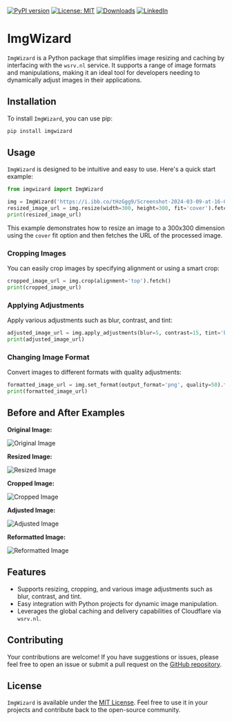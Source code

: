 [![PyPI version](https://badge.fury.io/py/imgwizard.svg)](https://badge.fury.io/py/imgwizard)
[![License: MIT](https://img.shields.io/badge/License-MIT-green.svg)](https://opensource.org/licenses/MIT)
[![Downloads](https://static.pepy.tech/badge/imgwizard)](https://pepy.tech/project/imgwizard)
[![LinkedIn](https://img.shields.io/badge/LinkedIn-blue)](https://www.linkedin.com/in/eugene-evstafev-716669181/)

# ImgWizard

`ImgWizard` is a Python package that simplifies image resizing and caching by interfacing with the `wsrv.nl` service. It supports a range of image formats and manipulations, making it an ideal tool for developers needing to dynamically adjust images in their applications.

## Installation

To install `ImgWizard`, you can use pip:

```bash
pip install imgwizard
```

## Usage

`ImgWizard` is designed to be intuitive and easy to use. Here's a quick start example:

```python
from imgwizard import ImgWizard

img = ImgWizard('https://i.ibb.co/tHzGgg9/Screenshot-2024-03-09-at-16-00-21.png')
resized_image_url = img.resize(width=300, height=300, fit='cover').fetch()
print(resized_image_url)
```

This example demonstrates how to resize an image to a 300x300 dimension using the `cover` fit option and then fetches the URL of the processed image.

### Cropping Images

You can easily crop images by specifying alignment or using a smart crop:

```python
cropped_image_url = img.crop(alignment='top').fetch()
print(cropped_image_url)
```

### Applying Adjustments

Apply various adjustments such as blur, contrast, and tint:

```python
adjusted_image_url = img.apply_adjustments(blur=5, contrast=15, tint='blue').fetch()
print(adjusted_image_url)
```

### Changing Image Format

Convert images to different formats with quality adjustments:

```python
formatted_image_url = img.set_format(output_format='png', quality=50).fetch()
print(formatted_image_url)
```

## Before and After Examples

**Original Image:**

![Original Image](https://i.ibb.co/tHzGgg9/Screenshot-2024-03-09-at-16-00-21.png)

**Resized Image:**

![Resized Image](https://wsrv.nl/?url=i.ibb.co/tHzGgg9/Screenshot-2024-03-09-at-16-00-21.png&w=300&h=300&fit=cover)

**Cropped Image:**

![Cropped Image](https://wsrv.nl/?url=i.ibb.co/tHzGgg9/Screenshot-2024-03-09-at-16-00-21.png&w=300&h=300&fit=cover&a=top)

**Adjusted Image:**

![Adjusted Image](https://wsrv.nl/?url=i.ibb.co/tHzGgg9/Screenshot-2024-03-09-at-16-00-21.png&w=300&blur=5&con=15&tint=blue)

**Reformatted Image:**

![Reformatted Image](https://wsrv.nl/?url=i.ibb.co/tHzGgg9/Screenshot-2024-03-09-at-16-00-21.png&w=300&output=png&q=50)

## Features

- Supports resizing, cropping, and various image adjustments such as blur, contrast, and tint.
- Easy integration with Python projects for dynamic image manipulation.
- Leverages the global caching and delivery capabilities of Cloudflare via `wsrv.nl`.

## Contributing

Your contributions are welcome! If you have suggestions or issues, please feel free to open an issue or submit a pull request on the [GitHub repository](https://github.com/yourusername/imgwizard/issues).

## License

`ImgWizard` is available under the [MIT License](https://opensource.org/licenses/MIT). Feel free to use it in your projects and contribute back to the open-source community.

